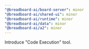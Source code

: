 ```yaml
---
"@breadboard-ai/board-server": minor
"@breadboard-ai/shared-ui": minor
"@breadboard-ai/runtime": minor
"@breadboard-ai/data": minor
"@breadboard-ai/a2": minor
---
```


Introduce "Code Execution" tool.
